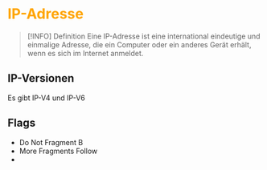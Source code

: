 # <font color = "orange">IP-Adresse</font>
>[!INFO] Definition
>Eine IP-Adresse ist eine international eindeutige und einmalige Adresse, die ein Computer oder ein anderes Gerät erhält, wenn es sich im Internet anmeldet.

## IP-Versionen
Es gibt IP-V4 und IP-V6 
## Flags
- Do Not Fragment
	B
- More Fragments Follow
- 